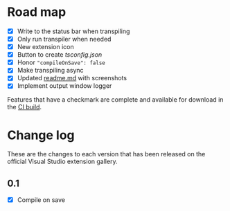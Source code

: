 # Road map

- [x] Write to the status bar when transpiling
- [x] Only run transpiler when needed
- [x] New extension icon
- [x] Button to create *tsconfig.json*
- [x] Honor `"compileOnSave": false`
- [x] Make transpiling async
- [x] Updated [readme.md](README.md) with screenshots
- [x] Implement output window logger

Features that have a checkmark are complete and available for
download in the
[CI build](http://vsixgallery.com/extension/d6330ef4-ab82-4ab1-9828-4e43639e7521/).

# Change log

These are the changes to each version that has been released
on the official Visual Studio extension gallery.

## 0.1

- [x] Compile on save